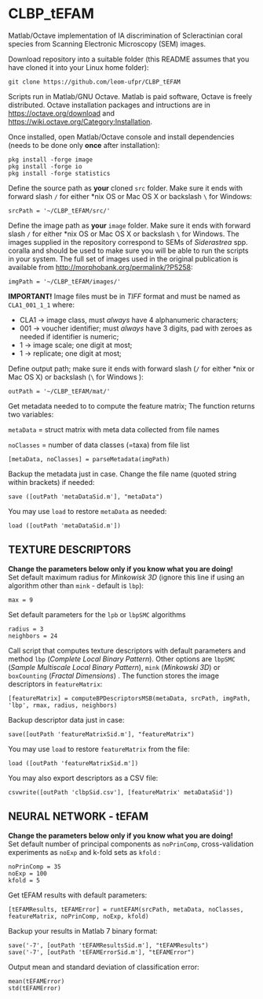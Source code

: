 # CLBP_tEFAM
Matlab/Octave implementation of IA discrimination of Scleractinian coral species from Scanning Electronic Microscopy (SEM) images.

Download repository into a suitable folder (this README assumes that you have cloned it into your Linux home folder):
```
git clone https://github.com/leom-ufpr/CLBP_tEFAM
```

Scripts run in Matlab/GNU Octave. Matlab is paid software, Octave is freely distributed. Octave installation packages and intructions are in https://octave.org/download and https://wiki.octave.org/Category:Installation.

Once installed, open Matlab/Octave console and install dependencies (needs to be done only **once** after installation):
```
pkg install -forge image
pkg install -forge io
pkg install -forge statistics
```

Define the source path as **your** cloned `src` folder. Make sure it ends with forward slash `/` for either *nix OS or Mac OS X or backslash `\` for Windows:
```
srcPath = '~/CLBP_tEFAM/src/'
```

Define the image path as **your** `image` folder. Make sure it ends with forward slash `/` for either *nix OS or Mac OS X or backslash `\` for Windows. The images supplied in the repository correspond to SEMs of *Siderastrea* spp. coralla and should be used to make sure you will be able to run the scripts in your system. The full set of images used in the original publication is available from http://morphobank.org/permalink/?P5258:
```
imgPath = '~/CLBP_tEFAM/images/'
```

**IMPORTANT!**
Image files must be in *TIFF* format and must be named as `CLA1_001_1_1` where:

- CLA1 -> image class, must *always* have 4 alphanumeric characters;
- 001 -> voucher identifier; must *always* have 3 digits, pad with zeroes as needed if identifier is numeric;
- 1 -> image scale; one digit at most;
- 1 -> replicate; one digit at most;

Define output path; make sure it ends with forward slash (`/` for either *nix or Mac OS X) or backslash (`\` for Windows ):
```
outPath = '~/CLBP_tEFAM/mat/'
```
Get metadata needed to to compute the feature matrix; The function returns two variables:

`metaData` = struct matrix with meta data collected from file names

`noClasses` = number of data classes (=taxa) from file list
```
[metaData, noClasses] = parseMetadata(imgPath)
```

Backup the metadata just in case. Change the file name (quoted string within brackets) if needed:
```
save ([outPath 'metaDataSid.m'], "metaData")
```

You may use `load` to restore `metaData` as needed:
```
load ([outPath 'metaDataSid.m'])
```

## TEXTURE DESCRIPTORS
**Change the parameters below only if you know what you are doing!**  
Set default maximum radius for *Minkowisk 3D* (ignore this line if using an algorithm other than `mink` - default is `lbp`):
```
max = 9
```

Set default parameters for the `lpb` or `lbpSMC` algorithms
```
radius = 3
neighbors = 24
```

Call script that computes texture descriptors with default parameters and method `lbp` (*Complete Local Binary Pattern*). Other options are `lbpSMC` (*Sample Multiscale Local Binary Pattern*), `mink` (*Minkowski 3D*) or `boxCounting` (*Fractal Dimensions*) . The function stores the image descriptors in `featureMatrix`:
```
[featureMatrix] = computeBPDescriptorsMSB(metaData, srcPath, imgPath, 'lbp', rmax, radius, neighbors)
```

Backup descriptor data just in case:
```
save([outPath 'featureMatrixSid.m'], "featureMatrix")
```

You may use `load` to restore `featureMatrix` from the file:
```
load ([outPath 'featureMatrixSid.m'])
```

You may also export descriptors as a CSV file:
```
csvwrite([outPath 'clbpSid.csv'], [featureMatrix' metaDataSid'])
```

## NEURAL NETWORK - tEFAM
**Change the parameters below only if you know what you are doing!**  
Set default number of principal components as `noPrinComp`, cross-validation experiments as `noExp` and k-fold sets as `kfold` :
```
noPrinComp = 35
noExp = 100
kfold = 5
```

Get tEFAM results with default parameters: 
```
[tEFAMResults, tEFAMError] = runtEFAM(srcPath, metaData, noClasses, featureMatrix, noPrinComp, noExp, kfold)
```

Backup your results in Matlab 7 binary format:
```
save('-7', [outPath 'tEFAMResultsSid.m'], "tEFAMResults")
save('-7', [outPath 'tEFAMErrorSid.m'], "tEFAMError")
```

Output mean and standard deviation of classification error:
```
mean(tEFAMError)
std(tEFAMError)
```

